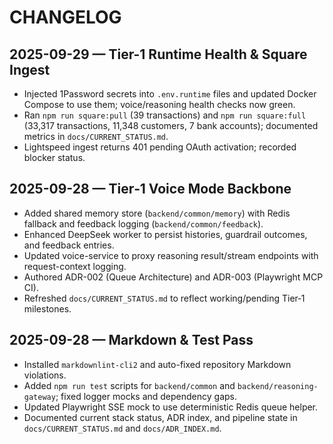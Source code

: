 # CHANGELOG

## 2025-09-29 — Tier-1 Runtime Health & Square Ingest

- Injected 1Password secrets into `.env.runtime` files and updated Docker Compose to use them; voice/reasoning health checks now green.
- Ran `npm run square:pull` (39 transactions) and `npm run square:full` (33,317 transactions, 11,348 customers, 7 bank accounts); documented metrics in `docs/CURRENT_STATUS.md`.
- Lightspeed ingest returns 401 pending OAuth activation; recorded blocker status.

## 2025-09-28 — Tier‑1 Voice Mode Backbone

- Added shared memory store (`backend/common/memory`) with Redis fallback and feedback logging (`backend/common/feedback`).
- Enhanced DeepSeek worker to persist histories, guardrail outcomes, and feedback entries.
- Updated voice-service to proxy reasoning result/stream endpoints with request-context logging.
- Authored ADR-002 (Queue Architecture) and ADR-003 (Playwright MCP CI).
- Refreshed `docs/CURRENT_STATUS.md` to reflect working/pending Tier‑1 milestones.

## 2025-09-28 — Markdown & Test Pass

- Installed `markdownlint-cli2` and auto-fixed repository Markdown violations.
- Added `npm run test` scripts for `backend/common` and `backend/reasoning-gateway`; fixed logger mocks and dependency gaps.
- Updated Playwright SSE mock to use deterministic Redis queue helper.
- Documented current stack status, ADR index, and pipeline state in `docs/CURRENT_STATUS.md` and `docs/ADR_INDEX.md`.

<!-- Last verified: 2025-10-02 -->

<!-- Optimized: 2025-10-02 -->
